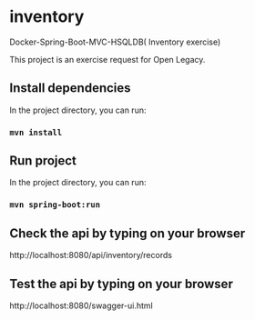 # inventory
Docker-Spring-Boot-MVC-HSQLDB( Inventory exercise)

This project is an exercise request for Open Legacy.

## Install dependencies

In the project directory, you can run:

### `mvn install`


## Run project

In the project directory, you can run:

### `mvn spring-boot:run`

## Check the api by typing on your browser

http://localhost:8080/api/inventory/records

## Test the api by typing on your browser

http://localhost:8080/swagger-ui.html